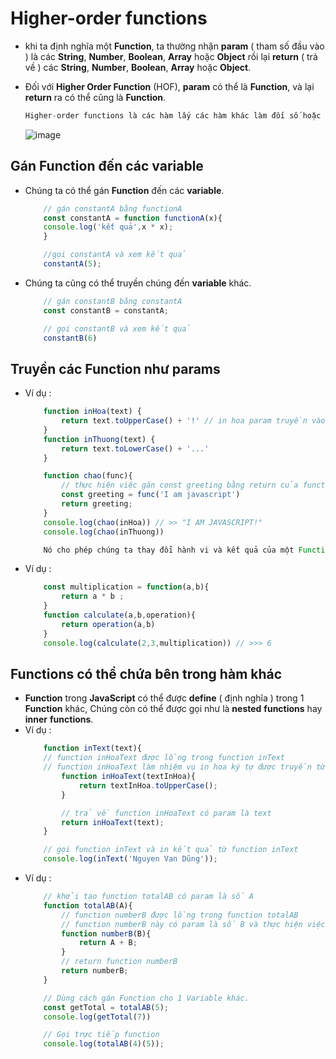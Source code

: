 # Higher-order functions

- khi ta định nghĩa một **Function**, ta thường nhận **param** ( tham số đầu vào ) là các **String**, **Number**, **Boolean**, **Array** hoặc **Object** rồi lại **return** ( trả về ) các **String**, **Number**, **Boolean**, **Array** hoặc **Object**.
- Đối với **Higher Order Function** (HOF), **param** có thể là **Function**, và lại **return** ra có thể cũng là **Function**.

    ```jsx
    Higher-order functions là các hàm lấy các hàm khác làm đối số hoặc trả về các hàm làm kết quả của chúng.
    ```
    ![image](https://images.viblo.asia/full/b88c3e38-0af3-4d94-8540-ff2fe3248e79.jpg)

## Gán Function đến các variable
- Chúng ta có thể gán **Function** đến các **variable**.
    ```javascript
        // gán constantA bằng functionA
        const constantA = function functionA(x){
        console.log('kết quả',x * x);
        }

        //gọi constantA và xem kết quả
        constantA(5);
    ```
- Chúng ta cũng có thể truyền chúng đến **variable** khác.
    ```javascript
        // gán constantB bằng constantA
        const constantB = constantA;

        // gọi constantB và xem kết quả
        constantB(6)
    ```
## Truyền các Function như params
- Ví dụ :
    ```javascript
        function inHoa(text) {
            return text.toUpperCase() + '!' // in hoa param truyền vào và return kết quả đó
        }
        function inThuong(text) {
            return text.toLowerCase() + '...'
        }

        function chao(func){
            // thực hiện việc gán const greeting bằng return của function là param truyền vào
            const greeting = func('I am javascript')
            return greeting;
        }
        console.log(chao(inHoa)) // >> "I AM JAVASCRIPT!"
        console.log(chao(inThuong))
    ```
    ```javascript
        Nó cho phép chúng ta thay đổi hành vi và kết quả của một Function mà không hề thay đổi lại code trong Function đó.
    ```

- Ví dụ :
    ```javascript
        const multiplication = function(a,b){
            return a * b ;
        }
        function calculate(a,b,operation){
            return operation(a,b)
        }
        console.log(calculate(2,3,multiplication)) // >>> 6

    ```
## Functions có thể chứa bên trong hàm khác
- **Function** trong **JavaScript** có thể được **define** ( định nghĩa ) trong 1 **Function** khác, Chúng còn có thể được gọi như là **nested** **functions** hay **inner** **functions**.
- Ví dụ :
    ```javascript
        function inText(text){
        // function inHoaText được lồng trong function inText
        // function inHoaText làm nhiệm vụ in hoa ký tự được truyền từ param vào
            function inHoaText(textInHoa){
                return textInHoa.toUpperCase();
            }

            // trả về function inHoaText có param là text
            return inHoaText(text);
        }

        // gọi function inText và in kết quả từ function inText
        console.log(inText('Nguyen Van Dũng'));
    ```
- Ví dụ :
    ```javascript
        // khởi tạo function totalAB có param là số A
        function totalAB(A){
            // function numberB được lồng trong function totalAB
            // function numberB này có param là số B và thực hiện việc cộng 2 số là A và B
            function numberB(B){
                return A + B;
            }
            // return function numberB
            return numberB;
        }

        // Dùng cách gán Function cho 1 Variable khác.
        const getTotal = totalAB(5);
        console.log(getTotal(7))

        // Gọi trực tiếp function
        console.log(totalAB(4)(5));
    ```
